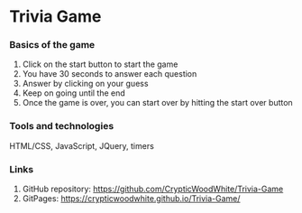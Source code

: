 # Trivia Game

### Basics of the game
1. Click on the start button to start the game
2. You have 30 seconds to answer each question
3. Answer by clicking on your guess
4. Keep on going until the end
5. Once the game is over, you can start over by hitting the start over button

### Tools and technologies
HTML/CSS, JavaScript, JQuery, timers

### Links
1. GitHub repository: https://github.com/CrypticWoodWhite/Trivia-Game
2. GitPages: https://crypticwoodwhite.github.io/Trivia-Game/





